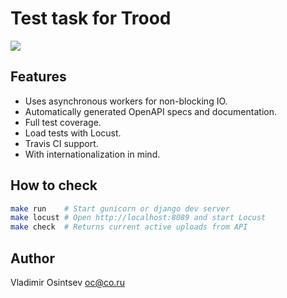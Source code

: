 # Test task for Trood

[![](https://travis-ci.org/osminogin/trood_test_task.svg?branch=master)](https://travis-ci.org/osminogin/trood_test_task)

## Features

* Uses asynchronous workers for non-blocking IO.
* Automatically generated OpenAPI specs and documentation.
* Full test coverage.
* Load tests with Locust.
* Travis CI support.
* With internationalization in mind.

## How to check

```bash
make run    # Start gunicorn or django dev server
make locust # Open http://localhost:8089 and start Locust
make check  # Returns current active uploads from API
```

## Author

Vladimir Osintsev <oc@co.ru>
